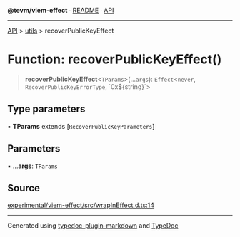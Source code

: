 **@tevm/viem-effect** ∙ [README](../../README.md) ∙ [API](../../API.md)

***

[API](../../API.md) > [utils](../README.md) > recoverPublicKeyEffect

# Function: recoverPublicKeyEffect()

> **recoverPublicKeyEffect**\<`TParams`\>(...`args`): `Effect`\<`never`, `RecoverPublicKeyErrorType`, \`0x${string}\`\>

## Type parameters

▪ **TParams** extends [`RecoverPublicKeyParameters`]

## Parameters

▪ ...**args**: `TParams`

## Source

[experimental/viem-effect/src/wrapInEffect.d.ts:14](https://github.com/evmts/tevm-monorepo/blob/main/experimental/viem-effect/src/wrapInEffect.d.ts#L14)

***
Generated using [typedoc-plugin-markdown](https://www.npmjs.com/package/typedoc-plugin-markdown) and [TypeDoc](https://typedoc.org/)
